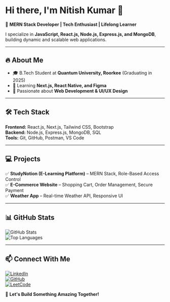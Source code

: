# Hi there, I'm Nitish Kumar 👋  

🚀 **MERN Stack Developer | Tech Enthusiast | Lifelong Learner**  

I specialize in **JavaScript, React.js, Node.js, Express.js, and MongoDB**, building dynamic and scalable web applications.

---

## 🔥 About Me  
- 🎓 B.Tech Student at **Quantum University, Roorkee** (Graduating in 2025)  
- 🌱 Learning **Next.js, React Native, and Figma**  
- 🎯 Passionate about **Web Development & UI/UX Design**

---

## 🛠 Tech Stack  
**Frontend:** React.js, Next.js, Tailwind CSS, Bootstrap  
**Backend:** Node.js, Express.js, MongoDB, SQL  
**Tools:** Git, GitHub, Postman, VS Code  

---

## 💻 Projects  
✅ **StudyNotion (E-Learning Platform)** – MERN Stack, Role-Based Access Control  
✅ **E-Commerce Website** – Shopping Cart, Order Management, Secure Payment  
✅ **Weather App** – Real-time Weather API, Responsive UI  

---

## 📊 GitHub Stats  
![GitHub Stats](https://github-readme-stats.vercel.app/api?username=Nitish76kumar&show_icons=true&theme=tokyonight)  
![Top Languages](https://github-readme-stats.vercel.app/api/top-langs/?username=Nitish76kumar&layout=compact&theme=tokyonight)  

---

## 📫 Connect With Me  
[![LinkedIn](https://img.shields.io/badge/LinkedIn-0A66C2?style=for-the-badge&logo=linkedin&logoColor=white)](https://www.linkedin.com/in/nitish-kumar-4bb805222/)  
[![GitHub](https://img.shields.io/badge/GitHub-181717?style=for-the-badge&logo=github&logoColor=white)](https://github.com/Nitish76kumar)  
[![LeetCode](https://img.shields.io/badge/LeetCode-FFA116?style=for-the-badge&logo=leetcode&logoColor=black)](https://leetcode.com/u/nitish76kumar/)  

🚀 **Let's Build Something Amazing Together!**
